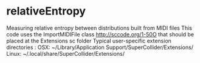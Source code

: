 # relativeEntropy
Measuring relative entropy between distributions built from MIDI files
This code uses the ImportMIDIFile class http://sccode.org/1-50O that should be placed at the Extensions sc folder
Typical user-specific extension directories :
OSX:	~/Library/Application Support/SuperCollider/Extensions/
Linux: 	~/.local/share/SuperCollider/Extensions/

